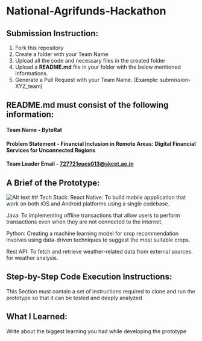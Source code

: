 # National-Agrifunds-Hackathon

## Submission Instruction:
  1. Fork this repository
  2. Create a folder with your Team Name
  3. Upload all the code and necessary files in the created folder
  4. Upload a **README.md** file in your folder with the below mentioned informations.
  5. Generate a Pull Request with your Team Name. (Example: submission-XYZ_team)

## README.md must consist of the following information:

#### Team Name - ByteRat
#### Problem Statement - Financial Inclusion in Remote Areas: Digital Financial Services for Unconnected Regions
#### Team Leader Email - 727721eucs013@skcet.ac.in

## A Brief of the Prototype:
  <img src="https://res.cloudinary.com/ddlw9iej1/image/upload/v1693114635/flow_diagram_ybnzcz.jpg" alt="Alt text" title="Optional title">
## Tech Stack: 
React Native: To build mobile appplication that work on both iOS and Android platforms using a single codebase.

Java: To implementing offline transactions that allow users to perform transactions even when they are not connected to the internet.

Python: Creating a machine learning model for crop recommendation involves using data-driven techniques to suggest the most suitable crops.

Rest API:  To fetch and retrieve weather-related data from external sources. for weather analysis.
   
## Step-by-Step Code Execution Instructions:
  This Section must contain a set of instructions required to clone and run the prototype so that it can be tested and deeply analyzed
  
## What I Learned:
   Write about the biggest learning you had while developing the prototype
